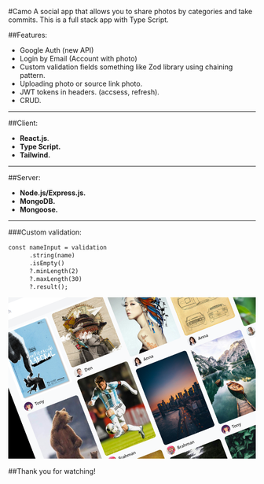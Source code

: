#Camo
A social app that allows you to share photos by categories and take commits.
This is a full stack app with Type Script.

##Features:

- Google Auth (new API)
- Login by Email (Account with photo)
- Custom validation fields something like Zod library using chaining pattern.
- Uploading photo or source link photo.
- JWT tokens in headers. (accsess, refresh).
- CRUD.

---

##Client:

- **React.js**.
- **Type Script.**
- **Tailwind.**

---

##Server:

- **Node.js/Express.js.**
- **MongoDB.**
- **Mongoose.**

---

###Custom validation:

```
const nameInput = validation
      .string(name)
      .isEmpty()
      ?.minLength(2)
      ?.maxLength(30)
      ?.result();
```
![](camo.png)

##Thank you for watching!